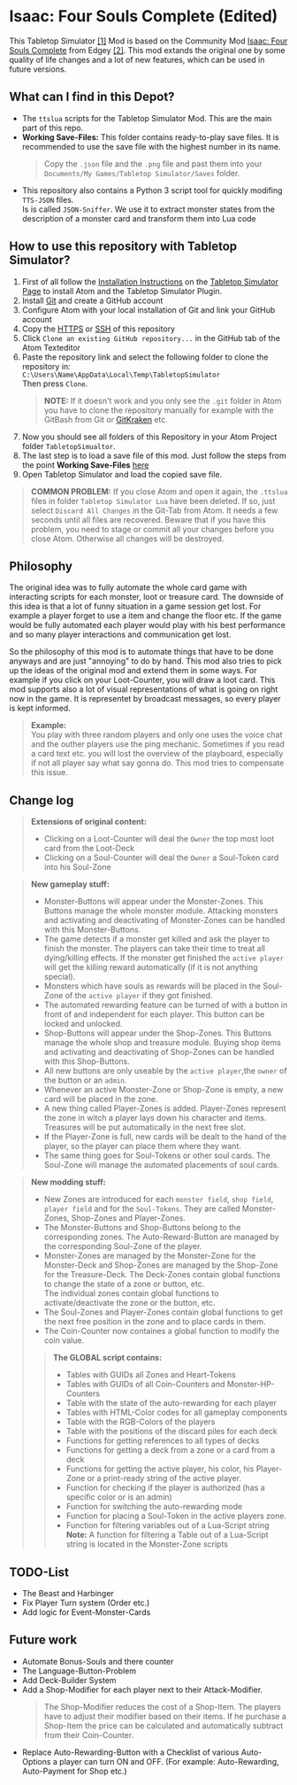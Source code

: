 # Isaac: Four Souls Complete (Edited)
This Tabletop Simulator [[1]](https://store.steampowered.com/app/286160/Tabletop_Simulator/) Mod is based on the Community Mod [Isaac: Four Souls Complete](https://steamcommunity.com/sharedfiles/filedetails/?id=2526757138&searchtext=issac+four+souls+full) from Edgey [[2]](https://steamcommunity.com/id/l-l34l27_4774CK). This mod extands the original one by some quality of life changes and a lot of new features, which can be used in future versions.

## What can I find in this Depot?
- The `ttslua` scripts for the Tabletop Simulator Mod. This are the main part of this repo.
- **Working Save-Files:** This folder contains ready-to-play save files. It is recommended to use the save file with the highest number in its name.
  > Copy the `.json` file and the `.png` file and past them into your `Documents/My Games/Tabletop Simulator/Saves` folder.
- This repository also contains a Python 3 script tool for quickly modifing `TTS-JSON` files.\
  Is is called `JSON-Sniffer`. We use it to extract monster states from the description of a monster card and transform them into Lua code

## How to use this repository with Tabletop Simulator?
1. First of all follow the [Installation Instructions](https://api.tabletopsimulator.com/atom/) on the [Tabletop Simulator Page](https://api.tabletopsimulator.com/atom/) to install Atom and the Tabletop Simulator Plugin.
2. Install [Git](https://git-scm.com/) and create a GitHub account
3. Configure Atom with your local installation of Git and link your GitHub account
4. Copy the [HTTPS](https://github.com/Ediforce44/IsaacFourSoulsEdited.git) or [SSH](git@github.com:Ediforce44/IsaacFourSoulsEdited.git) of this repository
5. Click `Clone an existing GitHub repository...` in the GitHub tab of the Atom Texteditor
6. Paste the repository link and select the following folder to clone the repository in:\
   `C:\Users\Name\AppData\Local\Temp\TabletopSimulator`\
   Then press `Clone`.
    > **NOTE:** If it doesn't work and you only see the `.git` folder in Atom you have to clone the repository manually for example with the GitBash from Git or [GitKraken](https://www.gitkraken.com/) etc.
7. Now you should see all folders of this Repository in your Atom Project folder `TabletopSimualtor`.
8. The last step is to load a save file of this mod. Just follow the steps from the point **Working Save-Files** [here](#what-can-i-find-in-this-depot)
9. Open Tabletop Simulator and load the copied save file.
> **COMMON PROBLEM:** If you close Atom and open it again, the `.ttslua` files in folder `Tabletop Simulator Lua` have been deleted. If so, just select `Discard All Changes` in the Git-Tab from Atom. It needs a few seconds until all files are recovered. Beware that if you have this problem, you need to stage or commit all your changes before you close Atom. Otherwise all changes will be destroyed.

## Philosophy
The original idea was to fully automate the whole card game with interacting scripts for each monster, loot or treasure card. The downside of this idea is that a lot of funny situation in a game session get lost. For example a player forget to use a item and change the floor etc. If the game would be fully automated each player would play with his best performance and so many player interactions and communication get lost.

So the philosophy of this mod is to automate things that have to be done anyways and are just "annoying" to do by hand. This mod also tries to pick up the ideas of the original mod and extend them in some ways. For example if you click on your Loot-Counter, you will draw a loot card. This mod supports also a lot of visual representations of what is going on right now in the game. It is representet by broadcast messages, so every player is kept informed.
> **Example:**\
You play with three random players and only one uses the voice chat and the outher players use the ping mechanic. Sometimes if you read a card text etc. you will lost the overview of the playboard, especially if not all player say what say gonna do. This mod tries to compensate this issue.

## Change log
> **Extensions of original content:**
> - Clicking on a Loot-Counter will deal the `Owner` the top most loot card from the Loot-Deck
> - Clicking on a Soul-Counter will deal the `Owner` a Soul-Token card into his Soul-Zone

> **New gameplay stuff:**
> - Monster-Buttons will appear under the Monster-Zones. This Buttons manage the whole monster module. Attacking monsters and activating and deactivating of Monster-Zones can be handled with this Monster-Buttons.
> - The game detects if a monster get killed and ask the player to finish the monster. The players can take their time to treat all dying/killing effects. If the monster get finished the `active player` will get the killing reward automatically (if it is not anything special).
> - Monsters which have souls as rewards will be placed in the Soul-Zone of the `active player` if they got finished.
> - The automated rewarding feature can be turned of with a button in front of and independent for each player. This button can be locked and unlocked.
> - Shop-Buttons will appear under the Shop-Zones. This Buttons manage the whole shop and treasure module. Buying shop items and activating and deactivating of Shop-Zones can be handled with this Shop-Buttons.
> - All new buttons are only useable by the `active player`,the `owner` of the button or an `admin`.
> - Whenever an active Monster-Zone or Shop-Zone is empty, a new card will be placed in the zone.
> - A new thing called Player-Zones is added. Player-Zones represent the zone in witch a player lays down his character and items. Treasures will be put automatically in the next free slot.
> - If the Player-Zone is full, new cards will be dealt to the hand of the player, so the player can place them where they want.
> - The same thing goes for Soul-Tokens or other soul cards. The Soul-Zone will manage the automated placements of soul cards.

> **New modding stuff:**
> - New Zones are introduced for each `monster field`, `shop field`, `player field` and for the `Soul-Tokens`. They are called Monster-Zones, Shop-Zones and Player-Zones. 
> - The Monster-Buttons and Shop-Buttons belong to the corresponding zones. The Auto-Reward-Button are managed by the corresponding Soul-Zone of the player.
> - Monster-Zones are managed by the Monster-Zone for the Monster-Deck and Shop-Zones are managed by the Shop-Zone for the Treasure-Deck. The Deck-Zones contain global functions to change the state of a zone or button, etc.\
>  The individual zones contain global functions to activate/deactivate the zone or the button, etc.
> - The Soul-Zones and Player-Zones contain global functions to get the next free position in the zone and to place cards in them.
> - The Coin-Counter now containes a global function to modify the coin value.
> 
> >**The GLOBAL script contains:**
> > - Tables with GUIDs all Zones and Heart-Tokens
> > - Tables with GUIDs of all Coin-Counters and Monster-HP-Counters
> > - Table with the state of the auto-rewarding for each player
> > - Tables with HTML-Color codes for all gameplay components 
> > - Table with the RGB-Colors of the players
> > - Table with the positions of the discard piles for each deck
> > - Functions for getting references to all types of decks
> > - Functions for getting a deck from a zone or a card from a deck
> > - Functions for getting the active player, his color, his Player-Zone or a print-ready string of the active player.
> > - Function for checking if the player is authorized (has a specific color or is an admin)
> > - Function for switching the auto-rewarding mode
> > - Function for placing a Soul-Token in the active players zone.
> > - Function for filtering variables out of a Lua-Script string
> > **Note:** A function for filtering a Table out of a Lua-Script string is located in the Monster-Zone scripts

## TODO-List
- The Beast and Harbinger
- Fix Player Turn system (Order etc.)
- Add logic for Event-Monster-Cards

## Future work
- Automate Bonus-Souls and there counter
- The Language-Button-Problem
- Add Deck-Builder System
- Add a Shop-Modifier for each player next to their Attack-Modifier. 
  > The Shop-Modifier reduces the cost of a Shop-Item. The players have to adjust their modifier based on their items. If he purchase a Shop-Item the price can be calculated and automatically subtract from their Coin-Counter.
- Replace Auto-Rewarding-Button with a Checklist of various Auto-Options a player can turn ON and OFF. (For example: Auto-Rewarding, Auto-Payment for Shop etc.)
